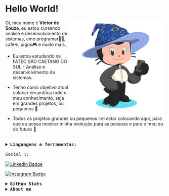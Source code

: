 # Hello World! 

<img align='right' src='my-octocat-1626134493439.png' width='300"'>

 
Oi, meu nome é <strong>Victor de Souza</strong>, eu estou cursando análise e desenvolvimento de sistemas, amo programar👨‍💻, café☕, jogos🎮 e muito mais.

-  Eu estou estudando na FATEC SÃO CAETANO DO SUL - Análise e desenvolvimento de sistemas.
-  Tenho como objetivo atual colocar em prática todo o meu conhecimento, seja em grandes projetos, ou pequenos 🙂

- Todos os projetos grandes ou pequenos irei estar colocando aqui, para que eu possa mostrar minha evolução para as pessoas e para o meu eu do futuro 🙂
<br><br> 


<details><summary><b><kbd>Linguagens e ferramentas:</kbd><br> </kbd></b></summary>
 <br>
<img height="26" title="C#" alt="C#" src="https://icongr.am/devicon/csharp-original.svg?size=128&color=currentColor"> &nbsp;
<img height="26" title=".NET" alt=".NET" src="https://icongr.am/devicon/dot-net-original-wordmark.svg?size=128&color=currentColor"> &nbsp;
<img height="26" title="Visual Basic" alt="Visual Basic" src="https://img.icons8.com/fluency/50/000000/visual-basic.png"> &nbsp;
<img height="26" title="Linux" alt="Linux" src="https://cdn.icon-icons.com/icons2/2415/PNG/512/linux_original_logo_icon_146433.png"> &nbsp;
<img height="26" title="Java" alt="Java" src="https://icongr.am/devicon/java-plain-wordmark.svg?size=148&color=ffffff"> &nbsp;


<img height="26" title="HTML" alt="HTML" src="https://raw.githubusercontent.com/devicons/devicon/master/icons/html5/html5-original.svg"> &nbsp;
<img height="26" title="CSS" alt="CSS" src="https://raw.githubusercontent.com/devicons/devicon/master/icons/css3/css3-original.svg"> &nbsp;
<img height="26" title="Javascript" alt="Javascript" src="https://raw.githubusercontent.com/devicons/devicon/master/icons/javascript/javascript-original.svg"> &nbsp;
<img height="26" title="MySQL" alt="MySQL" src="https://icongr.am/devicon/mysql-original.svg?size=128&color=currentColor"> &nbsp;
<img height="26" title="Postgres" alt="Postgres" src="https://cdn.jsdelivr.net/gh/devicons/devicon/icons/postgresql/postgresql-original.svg"> &nbsp;
 
</details>

<kbd>Social ⤵:</kbd>

  [![Linkedin Badge](https://img.shields.io/badge/-Linkedin-1a1adc?style=flat-square&logo=Linkedin&logoColor=white&link=https://www.linkedin.com/in/kevinfernandes/?locale=en_US)](https://www.linkedin.com/in/victor-souza-bb43971a2/) 

  [![Instagram Badge](https://img.shields.io/badge/-Instagram-1a1adc?style=flat-square&logo=Instagram&logoColor=white&link=https://https://www.instagram.com/victorsouzzz//)](https://www.instagram.com/victorsouzzz/)


<details><summary><b><kbd>GitHub Stats</kbd></b></summary>
<img src="https://github-readme-stats.vercel.app/api?username=VictorSouza01&show_icons=true&title_color=fff&icon_color=00d9ff&text_color=c9d1d9&bg_color=161b22" alt="gustavoabell" />       
<img src="https://github-readme-stats.vercel.app/api/top-langs/?username=VictorSouza01&layout=compact&show_icons=true&title_color=fff&icon_color=fff&text_color=c9d1d9&bg_color=161b22" alt="Top langs" />
</details>


<details><summary><b><kbd>About me</kbd></b></summary>
  
  - [About me](https://victorsouza01.github.io/About-Me/)
 
</details>
